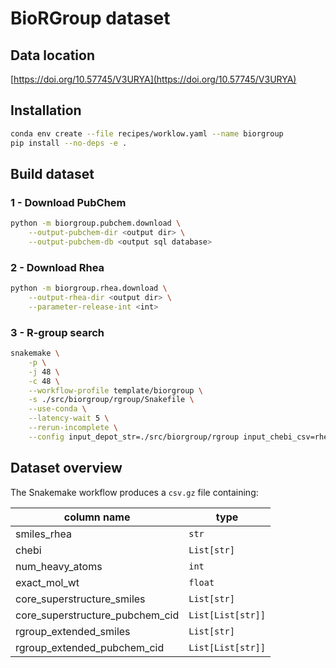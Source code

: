 # BioRGroup dataset

## Data location

[https://doi.org/10.57745/V3URYA](https://doi.org/10.57745/V3URYA)

## Installation

```sh
conda env create --file recipes/worklow.yaml --name biorgroup
pip install --no-deps -e .
```

## Build dataset

### 1 - Download PubChem
```sh
python -m biorgroup.pubchem.download \
    --output-pubchem-dir <output dir> \
    --output-pubchem-db <output sql database>
```

### 2 - Download Rhea
```sh
python -m biorgroup.rhea.download \
    --output-rhea-dir <output dir> \
    --parameter-release-int <int>
```

### 3 - R-group search
```sh
snakemake \
    -p \
    -j 48 \
    -c 48 \
    --workflow-profile template/biorgroup \
    -s ./src/biorgroup/rgroup/Snakefile \
    --use-conda \
    --latency-wait 5 \
    --rerun-incomplete \
    --config input_depot_str=./src/biorgroup/rgroup input_chebi_csv=rhea-chebi-smiles.csv input_pubchem_db=pubchem.db output_dir_str=chebi parameter_search_timeout_int=10
```

## Dataset overview
The Snakemake workflow produces a `csv.gz` file containing:  

| column name | type |
| --- | --- |
| smiles_rhea | `str`|
| chebi | `List[str]` |
| num_heavy_atoms | `int` |
| exact_mol_wt | `float` |
| core_superstructure_smiles | `List[str]` |
| core_superstructure_pubchem_cid | `List[List[str]]` |
| rgroup_extended_smiles | `List[str]` |
| rgroup_extended_pubchem_cid | `List[List[str]]` |
